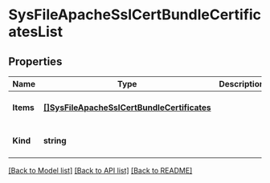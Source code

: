 # SysFileApacheSslCertBundleCertificatesList

## Properties
Name | Type | Description | Notes
------------ | ------------- | ------------- | -------------
**Items** | [**[]SysFileApacheSslCertBundleCertificates**](sys_file_apacheSslCert_bundleCertificates.md) |  | [optional] [default to null]
**Kind** | **string** |  | [optional] [default to null]

[[Back to Model list]](../README.md#documentation-for-models) [[Back to API list]](../README.md#documentation-for-api-endpoints) [[Back to README]](../README.md)


